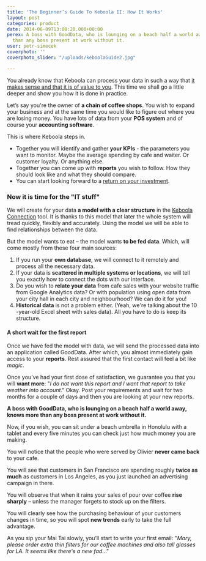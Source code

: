 ```yaml
---
title: 'The Beginner’s Guide To Keboola II: How It Works'
layout: post
categories: product
date: 2014-06-09T13:08:20.000+00:00
perex: A boss with GoodData, who is lounging on a beach half a world away, knows more
  than any boss present at work without it.
user: petr-simecek
coverphoto: ''
coverphoto_slider: "/uploads/keboolaGuide2.jpg"

---
```

You already know that Keboola can process your data in such a way that [it makes sense and that it is of value to you](http://blog.keboola.com/the-beginners-guide-to-keboola). This time we shall go a little deeper and show you how it is done in practice.

Let’s say you're the owner of **a chain of coffee shops**. You wish to expand your business and at the same time you would like to figure out where you are losing money. You have lots of data from your **POS system** and of course your **accounting software**.

This is where Keboola steps in.

* Together you will identify and gather **your KPIs** - the parameters you want to monitor. Maybe the average spending by cafe and waiter. Or customer loyalty. Or anything else.
* Together you can come up with **reports** you wish to follow. How they should look like and what they should compare.
* You can start looking forward to a [return on your investment](http://blog.keboola.com/the-investment-in-business-intelligence-returned-10-times-in-three-months-says-michal-buzek-the-chief-analyst-of-seznam).

### Now it is time for the "IT stuff"

We will create for your data **a model with a clear structure** in the [Keboola Connection](http://www.keboola.com/connection) tool. It is thanks to this model that later the whole system will tread quickly, flexibly and accurately. Using the model we will be able to find relationships between the data.

But the model wants to eat – the model wants **to be fed data**. Which, will come mostly from these four main sources:

1. If you run your **own database**, we will connect to it remotely and process all the necessary data.
2. If your data is **scattered in multiple systems or locations**, we will tell you exactly how to connect the dots with our interface.
3. Do you wish to **relate your data** from cafe sales with your website traffic from Google Analytics data? Or with population using open data from your city hall in each city and neighbourhood? We can do it for you!
4. **Historical data** is not a problem either. (Yeah, we're talking about the 10 -year-old Excel sheet with sales data). All you have to do is keep its structure.

#### A short wait for the first report

Once we have fed the model with data, we will send the processed data into an application called GoodData. After which, you almost immediately gain access to your **reports**. Rest assured that the first contact will feel a bit like _magic_.

Once you’ve had your first dose of satisfaction, we guarantee you that you will **want more**: "_I do not want this report and I want that report to take weather into account_." Okay. Post your requirements and wait for two months for a couple of days and then you are looking at your new reports.

**A boss with GoodData, who is lounging on a beach half a world away, knows more than any boss present at work without it.**

Now, if you wish, you can sit under a beach umbrella in Honolulu with a tablet and every five minutes you can check just how much money you are making.

You will notice that the people who were served by Olivier **never came back** to your cafe.

You will see that customers in San Francisco are spending roughly **twice as much** as customers in Los Angeles, as you just launched an advertising campaign in there.

You will observe that when it rains your sales of pour over coffee **rise sharply** – unless the manager forgets to stock up on the filters.

You will clearly see how the purchasing behaviour of your customers changes in time, so you will spot **new trends** early to take the full advantage.

As you sip your Mai Tai slowly, you’ll start to write your first email: "_Mary, please order extra thin filters for our coffee machines and also tall glasses for LA. It seems like there's a new fad_..."